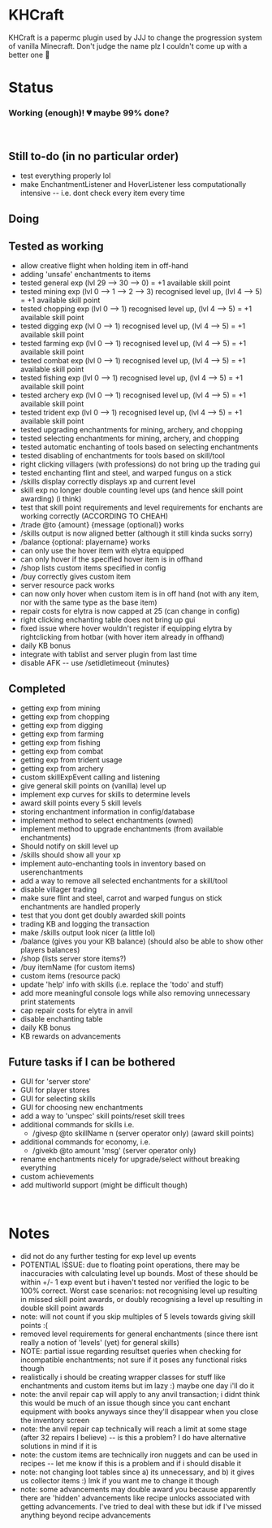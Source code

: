 # KHCraft
KHCraft is a papermc plugin used by JJJ to change the progression system of vanilla Minecraft. Don't judge the name plz I couldn't come up with a better one 🙂

# Status
### Working (enough)! 💔 maybe 99% done? 
<br>

## Still to-do (in no particular order)
- test everything properly lol
- make EnchantmentListener and HoverListener less computationally intensive -- i.e. dont check every item every time

## Doing

## Tested as working
- allow creative flight when holding item in off-hand
- adding 'unsafe' enchantments to items
- tested general exp (lvl 29 --> 30 --> 0) = +1 available skill point
- tested mining exp (lvl 0 --> 1 --> 2 --> 3) recognised level up, (lvl 4 --> 5) = +1 available skill point
- tested chopping exp (lvl 0 --> 1) recognised level up, (lvl 4 --> 5) = +1 available skill point
- tested digging exp (lvl 0 --> 1) recognised level up, (lvl 4 --> 5) = +1 available skill point
- tested farming exp (lvl 0 --> 1) recognised level up, (lvl 4 --> 5) = +1 available skill point
- tested combat exp (lvl 0 --> 1) recognised level up, (lvl 4 --> 5) = +1 available skill point
- tested fishing exp (lvl 0 --> 1) recognised level up, (lvl 4 --> 5) = +1 available skill point
- tested archery exp (lvl 0 --> 1) recognised level up, (lvl 4 --> 5) = +1 available skill point
- tested trident exp (lvl 0 --> 1) recognised level up, (lvl 4 --> 5) = +1 available skill point
- tested upgrading enchantments for mining, archery, and chopping
- tested selecting enchantments for mining, archery, and chopping
- tested automatic enchanting of tools based on selecting enchantments
- tested disabling of enchantments for tools based on skill/tool
- right clicking villagers (with professions) do not bring up the trading gui
- tested enchanting flint and steel, and warped fungus on a stick
- /skills display correctly displays xp and current level
- skill exp no longer double counting level ups (and hence skill point awarding) (i think)
- test that skill point requirements and level requirements for enchants are working correctly (ACCORDING TO CHEAH)
- /trade @to {amount} {message (optional)} works
- /skills output is now aligned better (although it still kinda sucks sorry)
- /balance {optional: playername} works
- can only use the hover item with elytra equipped
- can only hover if the specified hover item is in offhand
- /shop lists custom items specified in config
- /buy correctly gives custom item
- server resource pack works
- can now only hover when custom item is in off hand (not with any item, nor with the same type as the base item)
- repair costs for elytra is now capped at 25 (can change in config)
- right clicking enchanting table does not bring up gui
- fixed issue where hover wouldn't register if equipping elytra by rightclicking from hotbar (with hover item already in offhand)
- daily KB bonus
- integrate with tablist and server plugin from last time
- disable AFK -- use /setidletimeout {minutes}

## Completed
- getting exp from mining
- getting exp from chopping
- getting exp from digging
- getting exp from farming
- getting exp from fishing
- getting exp from combat
- getting exp from trident usage
- getting exp from archery
- custom skillExpEvent calling and listening
- give general skill points on (vanilla) level up
- implement exp curves for skills to determine levels
- award skill points every 5 skill levels
- storing enchantment information in config/database
- implement method to select enchantments (owned)
- implement method to upgrade enchantments (from available enchantments)
- Should notify on skill level up
- /skills should show all your xp
- implement auto-enchanting tools in inventory based on userenchantments
- add a way to remove all selected enchantments for a skill/tool
- disable villager trading
- make sure flint and steel, carrot and warped fungus on stick enchantments are handled properly 
- test that you dont get doubly awarded skill points
- trading KB and logging the transaction
- make /skills output look nicer (a little lol)
- /balance (gives you your KB balance) (should also be able to show other players balances)
- /shop (lists server store items?)
- /buy itemName (for custom items)
- custom items (resource pack)
- update 'help' info with skills (i.e. replace the 'todo' and stuff)
- add more meaningful console logs while also removing unnecessary print statements
- cap repair costs for elytra in anvil
- disable enchanting table
- daily KB bonus
- KB rewards on advancements

## Future tasks if I can be bothered
- GUI for 'server store'
- GUI for player stores
- GUI for selecting skills
- GUI for choosing new enchantments
- add a way to 'unspec' skill points/reset skill trees
- additional commands for skills i.e.
    - /givesp @to skillName n (server operator only) (award skill points)
- additional commands for economy, i.e.
    - /givekb @to amount 'msg' (server operator only)
- rename enchantments nicely for upgrade/select without breaking everything
- custom achievements
- add multiworld support (might be difficult though)

<br>

# Notes
- did not do any further testing for exp level up events
- POTENTIAL ISSUE: due to floating point operations, there may be inaccuracies with calculating level up bounds. Most of these should be within +/- 1 exp event but i haven't tested nor verified the logic to be 100% correct. Worst case scenarios: not recognising level up resulting in missed skill point awards, or doubly recognising a level up resulting in double skill point awards
- note: will not count if you skip multiples of 5 levels towards giving skill points :(
- removed level requirements for general enchantments (since there isnt really a notion of 'levels' (yet) for general skills)
- NOTE: partial issue regarding resultset queries when checking for incompatible enchantments; not sure if it poses any functional risks though
- realistically i should be creating wrapper classes for stuff like enchantments and custom items but im lazy :) maybe one day i'll do it
- note: the anvil repair cap will apply to any anvil transaction; i didnt think this would be much of an issue though since you cant enchant equipment with books anyways since they'll disappear when you close the inventory screen
- note: the anvil repair cap technically will reach a limit at some stage (after 32 repairs I believe) -- is this a problem? I do have alternative solutions in mind if it is
- note: the custom items are technically iron nuggets and can be used in recipes -- let me know if this is a problem and if i should disable it
- note: not changing loot tables since a) its unnecessary, and b) it gives us collector items :) lmk if you want me to change it though
- note: some advancements may double award you because apparently there are 'hidden' advancements like recipe unlocks associated with getting advancements. I've tried to deal with these but idk if I've missed anything beyond recipe advancements
